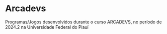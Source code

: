 # Arcadevs
 Programas/Jogos desenvolvidos durante o curso ARCADEVS, no período de 2024.2 na Universidade Federal do Piauí
